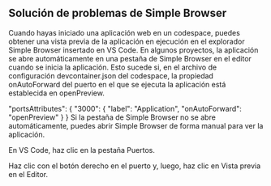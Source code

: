 ## Solución de problemas de Simple Browser
Cuando hayas iniciado una aplicación web en un codespace, puedes obtener una vista previa de la aplicación en ejecución en el explorador Simple Browser insertado en VS Code. En algunos proyectos, la aplicación se abre automáticamente en una pestaña de Simple Browser en el editor cuando se inicia la aplicación. Esto sucede si, en el archivo de configuración devcontainer.json del codespace, la propiedad onAutoForward del puerto en el que se ejecuta la aplicación está establecida en openPreview.

"portsAttributes": {
  "3000": {
    "label": "Application",
    "onAutoForward": "openPreview"
  }
}
Si la pestaña de Simple Browser no se abre automáticamente, puedes abrir Simple Browser de forma manual para ver la aplicación.

En VS Code, haz clic en la pestaña Puertos.

Haz clic con el botón derecho en el puerto y, luego, haz clic en Vista previa en el Editor.
